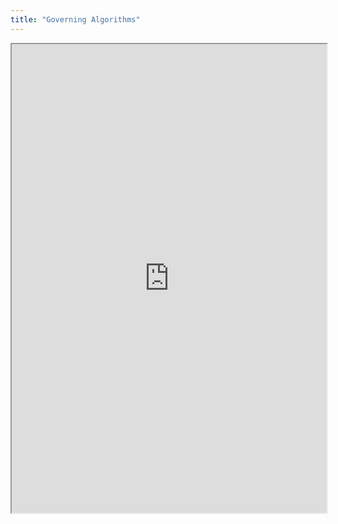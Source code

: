 ```yaml
---
title: "Governing Algorithms"
---
```



<iframe height="750" width="100%" src="https://ewelton.github.io/ktest/wiki.html#Governing%20Algorithms"></iframe>
